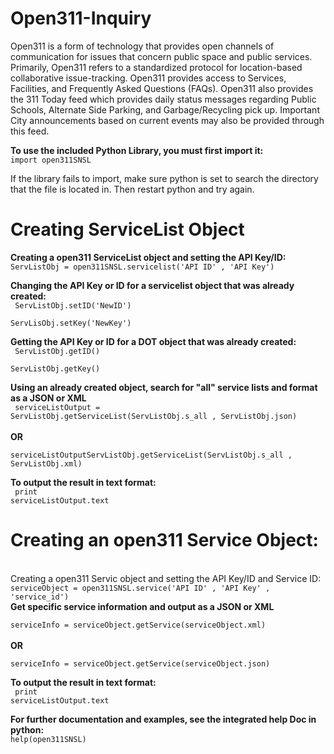 <h1>Open311-Inquiry</h1>
<p>
Open311 is a form of technology that provides open channels of communication for issues that concern public space and public services. Primarily, Open311 refers to a standardized protocol for location-based collaborative issue-tracking.   Open311 provides access to Services, Facilities, and Frequently Asked Questions (FAQs).  Open311 also provides the 311 Today feed which provides daily status messages regarding Public Schools, Alternate Side Parking, and Garbage/Recycling pick up. Important City announcements based on current events may also be provided through this feed.  
</p>


<b>To use the included Python Library, you must first import it:</b><br />
<code>import open311SNSL</code>

If the library fails to import, make sure python is set to search the directory that the file is located in. Then restart python and try again.


<h1> Creating ServiceList Object </h1>
<b>Creating a open311 ServiceList object and setting the API Key/ID:</b><br />
<code>ServListObj = open311SNSL.servicelist('API ID' , 'API Key') </code>


<b>Changing the API Key or ID for a servicelist object that was already created: </b><br />
<code>
ServListObj.setID('NewID')<br />
ServLisObj.setKey('NewKey')
</code>


<b>Getting the API Key or ID for a DOT object that was already created: </b><br />
<code>
ServListObj.getID() <br />
ServListObj.getKey()
</code>


<b> Using an already created object, search for "all" service lists and format as a JSON or XML</b><br />
<code>
serviceListOutput = ServListObj.getServiceList(ServListObj.s_all , ServListObj.json)
</code><br />
<b>OR</b><br />
<code>
serviceListOutputServListObj.getServiceList(ServListObj.s_all , ServListObj.xml)
</code>

<b> To output the result in text format: </b><br />
<code>
print serviceListOutput.text
</code>



<h1><b> Creating an open311 Service Object: </b></h1><br />
Creating a open311 Servic object and setting the API Key/ID and Service ID:
<code>
serviceObject = open311SNSL.service('API ID' , 'API Key' , 'service_id')
</code>
<b> Get specific service information and output as a JSON or XML</b><br />
<code>
serviceInfo = serviceObject.getService(serviceObject.xml)
</code><br />
<b>OR</b><br />
<code>
serviceInfo = serviceObject.getService(serviceObject.json)
</code>

<b> To output the result in text format: </b><br />
<code>
print serviceListOutput.text
</code>




<b>For further documentation and examples, see the integrated help Doc in python:</b><br />
<code>help(open311SNSL) </code>








